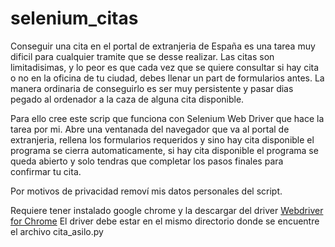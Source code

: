 # selenium_citas
Conseguir una cita en el portal de extranjeria de España es una tarea muy dificil para cualquier tramite que se desse realizar. Las citas son limitadisimas, y lo peor es  que cada vez que se quiere consultar si hay cita o no en la oficina de tu ciudad, debes llenar un part de formularios antes. La manera ordinaria de conseguirlo es ser muy persistente y pasar dias pegado al ordenador a la caza de alguna cita disponible. 

Para ello cree este scrip que funciona con Selenium Web Driver que hace la tarea por mi. Abre una ventanada del navegador que va al portal de extranjeria, rellena los formularios requeridos y sino hay cita disponible el programa se cierra automaticamente, si hay cita disponible el programa se queda abierto y solo tendras que completar los pasos finales para confirmar tu cita.

Por motivos de privacidad removí mis datos personales del script.

Requiere tener instalado google chrome y la descargar del driver [Webdriver for Chrome](https://sites.google.com/a/chromium.org/chromedriver/downloads)
El driver debe estar en el mismo directorio donde se encuentre el archivo cita_asilo.py
